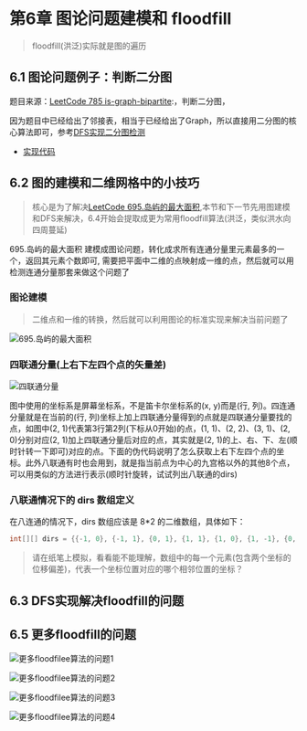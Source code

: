# 第6章 图论问题建模和 floodfill

> floodfill(洪泛)实际就是图的遍历

## 6.1 图论问题例子：判断二分图


题目来源：[LeetCode 785 is-graph-bipartite](https://leetcode-cn.com/problems/is-graph-bipartite):，判断二分图，

因为题目中已经给出了邻接表，相当于已经给出了Graph，所以直接用二分图的核心算法即可，参考[DFS实现二分图检测](src/main/java/Chapter04DFSInAction/Section10BiPartitionDetect/GraphDFSBiPartitionDetect.java)

+ [实现代码](src/main/java/Chapter06GraphModellingAndFloodfill/Section1LeetCodeBiPartite/Solution.java)


## 6.2 图的建模和二维网格中的小技巧

> 核心是为了解决[LeetCode 695.岛屿的最大面积](https://leetcode-cn.com/problems/max-area-of-island),本节和下一节先用图建模和DFS来解决，6.4开始会提取成更为常用floodfill算法(洪泛，类似洪水向四周蔓延)

695.岛屿的最大面积 建模成图论问题，转化成求所有连通分量里元素最多的一个，返回其元素个数即可, 需要把平面中二维的点映射成一维的点，然后就可以用检测连通分量那套来做这个问题了

### 图论建模

> 二维点和一维的转换，然后就可以利用图论的标准实现来解决当前问题了

![695.岛屿的最大面积](https://img1.sycdn.imooc.com/szimg/5d4e73b50001312b17281080.jpg)

### 四联通分量(上右下左四个点的矢量差)

![四联通分量](https://img1.sycdn.imooc.com/szimg/5d4e90770001fc0e17281080.jpg)

图中使用的坐标系是屏幕坐标系，不是笛卡尔坐标系的(x, y)而是(行, 列)。四连通分量就是在当前的(行, 列)坐标上加上四联通分量得到的点就是四联通分量要找的点，如图中(2, 1)代表第3行第2列(下标从0开始)的点，(1, 1)、(2, 2)、(3, 1)、(2, 0)分别对应(2, 1)加上四联通分量后对应的点，其实就是(2, 1)的上、右、下、左(顺时针转一下即可)对应的点。下面的伪代码说明了怎么获取上右下左四个点的坐标。此外八联通有时也会用到，就是指当前点为中心的九宫格以外的其他8个点，可以用类似的方法进行表示(顺时针旋转，试试列出八联通的dirs)

### 八联通情况下的 dirs 数组定义 

在八连通的情况下，dirs 数组应该是 8*2 的二维数组，具体如下： 

```java
int[][] dirs = {{-1, 0}, {-1, 1}, {0, 1}, {1, 1}, {1, 0}, {1, -1}, {0, -1}, {-1, -1}};
``` 

> 请在纸笔上模拟，看看能不能理解，数组中的每一个元素(包含两个坐标的位移偏差)，代表一个坐标位置对应的哪个相邻位置的坐标？

## 6.3 DFS实现解决floodfill的问题

## 6.5 更多floodfill的问题

![更多floodfilee算法的问题1](https://img.mukewang.com/szimg/5d4e7d70000167ef17281080.jpg)

![更多floodfilee算法的问题2](https://img.mukewang.com/szimg/5d4e7d8f0001de2b17281080.jpg)

![更多floodfilee算法的问题3](https://img.mukewang.com/szimg/5d4e7dd10001ae4617281080.jpg)

![更多floodfilee算法的问题4](https://img.mukewang.com/szimg/5d4e7de70001149f17281080.jpg)

